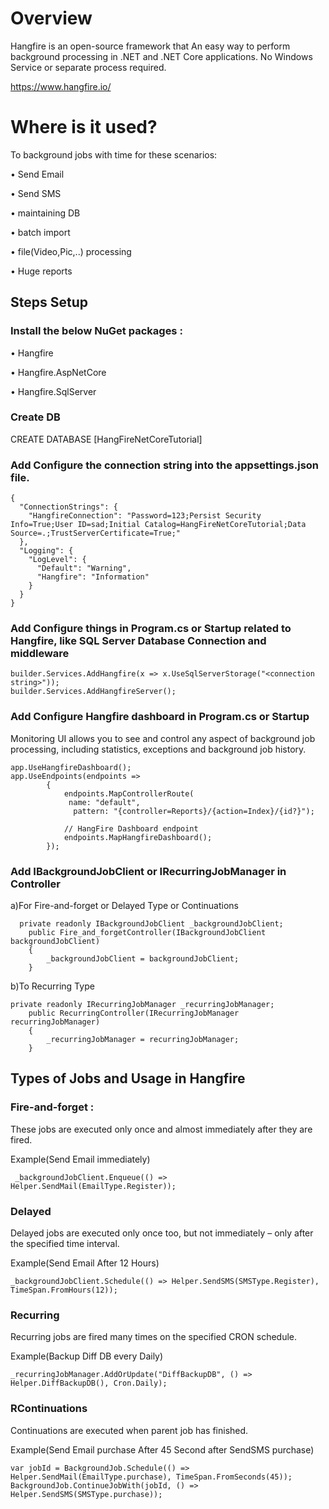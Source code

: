 # Overview
   Hangfire is an open-source framework that  An easy way to perform background processing in .NET and .NET Core applications. No Windows Service or separate process required.
   
https://www.hangfire.io/

# Where is it used?
To background jobs with time for these scenarios:

•	Send Email 

•	Send SMS

•	maintaining  DB

•	batch import 

•	file(Video,Pic,..) processing

•	Huge reports

## Steps Setup

### Install the below NuGet packages :
•	Hangfire

•	Hangfire.AspNetCore

•	Hangfire.SqlServer

### Create DB

CREATE DATABASE [HangFireNetCoreTutorial]

### Add Configure the connection string into the appsettings.json file.
```
{
  "ConnectionStrings": {
    "HangfireConnection": "Password=123;Persist Security Info=True;User ID=sad;Initial Catalog=HangFireNetCoreTutorial;Data Source=.;TrustServerCertificate=True;"
  },
  "Logging": {
    "LogLevel": {
      "Default": "Warning",
      "Hangfire": "Information"
    }
  }
}
```

### Add Configure things in Program.cs or Startup related to Hangfire, like SQL Server Database Connection and middleware
```
builder.Services.AddHangfire(x => x.UseSqlServerStorage("<connection string>"));
builder.Services.AddHangfireServer();
```
###  Add Configure Hangfire dashboard in Program.cs or Startup

Monitoring UI allows you to see and control any aspect of background job processing, including statistics, exceptions and background job history.
```
app.UseHangfireDashboard();
app.UseEndpoints(endpoints =>
        {
            endpoints.MapControllerRoute(
             name: "default",
              pattern: "{controller=Reports}/{action=Index}/{id?}");

            // HangFire Dashboard endpoint
            endpoints.MapHangfireDashboard();
        });
```
### Add IBackgroundJobClient  or  IRecurringJobManager in Controller

a)For  Fire-and-forget or Delayed Type or  Continuations
```
  private readonly IBackgroundJobClient _backgroundJobClient;
    public Fire_and_forgetController(IBackgroundJobClient backgroundJobClient)
    {
        _backgroundJobClient = backgroundJobClient;
    }
```
b)To  Recurring Type
```
private readonly IRecurringJobManager _recurringJobManager;
    public RecurringController(IRecurringJobManager recurringJobManager)
    {
        _recurringJobManager = recurringJobManager;
    }
```

## Types of Jobs and Usage in Hangfire

### Fire-and-forget : 
These jobs are executed only once and almost immediately after they are fired.

Example(Send Email immediately)
```
 _backgroundJobClient.Enqueue(() => Helper.SendMail(EmailType.Register));
```
### Delayed 
Delayed jobs are executed only once too, but not immediately – only after the specified time interval.

Example(Send Email After 12 Hours)
```
_backgroundJobClient.Schedule(() => Helper.SendSMS(SMSType.Register), TimeSpan.FromHours(12));
```
### Recurring 
Recurring jobs are fired many times on the specified CRON schedule.

  Example(Backup Diff DB every Daily)
```
_recurringJobManager.AddOrUpdate("DiffBackupDB", () => Helper.DiffBackupDB(), Cron.Daily);
```

### RContinuations 
Continuations are executed when parent job has finished.

Example(Send Email purchase After 45 Second after SendSMS purchase)
```
var jobId = BackgroundJob.Schedule(() => Helper.SendMail(EmailType.purchase), TimeSpan.FromSeconds(45));
BackgroundJob.ContinueJobWith(jobId, () => Helper.SendSMS(SMSType.purchase));
```


